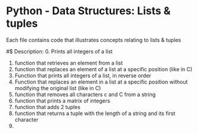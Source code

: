 # Python - Data Structures: Lists & tuples
 Each file contains code that illustrates concepts relating to lists & tuples

#$ Description:
 0. Prints all integers of a list
 1. function that retrieves an element from a list
 2. function that replaces an element of a list at a specific position (like in C)
 3. Function that prints all integers of a list, in reverse order
 4. Function that replaces an element in a list at a specific position without modifying the original list (like in C)
 5. function that removes all characters c and C from a string
 6. function that prints a matrix of integers
 7. function that adds 2 tuples
 8. function that returns a tuple with the length of a string and its first character
 9.     
